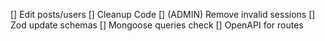 [] Edit posts/users
[] Cleanup Code
[] (ADMIN) Remove invalid sessions
[] Zod update schemas
[] Mongoose queries check
[] OpenAPI for routes